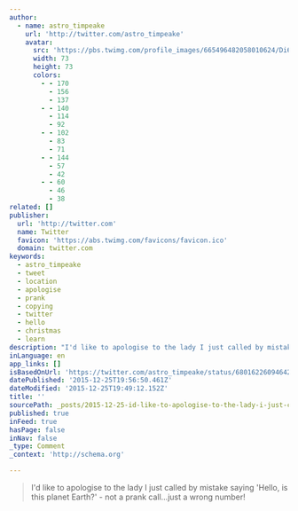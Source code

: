 ```yaml
---
author:
  - name: astro_timpeake
    url: 'http://twitter.com/astro_timpeake'
    avatar:
      src: 'https://pbs.twimg.com/profile_images/665496482058010624/Di6B0CwY_bigger.jpg'
      width: 73
      height: 73
      colors:
        - - 170
          - 156
          - 137
        - - 140
          - 114
          - 92
        - - 102
          - 83
          - 71
        - - 144
          - 57
          - 42
        - - 60
          - 46
          - 38
related: []
publisher:
  url: 'http://twitter.com'
  name: Twitter
  favicon: 'https://abs.twimg.com/favicons/favicon.ico'
  domain: twitter.com
keywords:
  - astro_timpeake
  - tweet
  - location
  - apologise
  - prank
  - copying
  - twitter
  - hello
  - christmas
  - learn
description: "I'd like to apologise to the lady I just called by mistake saying 'Hello, is this planet Earth?' - not a prank call...just a wrong number!"
inLanguage: en
app_links: []
isBasedOnUrl: 'https://twitter.com/astro_timpeake/status/680162260946423808'
datePublished: '2015-12-25T19:56:50.461Z'
dateModified: '2015-12-25T19:49:12.152Z'
title: ''
sourcePath: _posts/2015-12-25-id-like-to-apologise-to-the-lady-i-just-called-by-mistake-s.md
published: true
inFeed: true
hasPage: false
inNav: false
_type: Comment
_context: 'http://schema.org'

---
```

> I'd like to apologise to the lady I just called by mistake saying 'Hello&comma; is this planet Earth&quest;' - not a prank call&period;&period;&period;just a wrong number&excl;